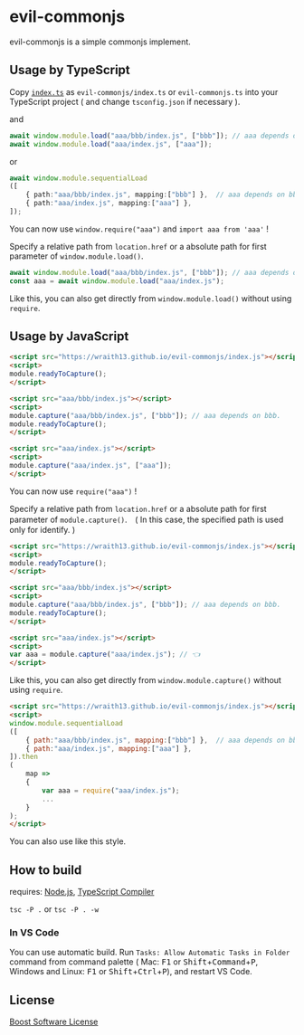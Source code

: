 # evil-commonjs

evil-commonjs is a simple commonjs implement.

## Usage by TypeScript

Copy [`index.ts`](index.ts) as `evil-commonjs/index.ts` or `evil-commonjs.ts` into your TypeScript project ( and change `tsconfig.json` if necessary ).

and

```typescript
await window.module.load("aaa/bbb/index.js", ["bbb"]); // aaa depends on bbb.
await window.module.load("aaa/index.js", ["aaa"]);
```

or

```typescript
await window.module.sequentialLoad
([
    { path:"aaa/bbb/index.js", mapping:["bbb"] },  // aaa depends on bbb.
    { path:"aaa/index.js", mapping:["aaa"] },
]);
```

You can now use `window.require("aaa")` and `import aaa from 'aaa'` !

Specify a relative path from `location.href` or a absolute path for first parameter of `window.module.load()`.

```typescript
await window.module.load("aaa/bbb/index.js", ["bbb"]); // aaa depends on bbb.
const aaa = await window.module.load("aaa/index.js");
```

Like this, you can also get directly from `window.module.load()` without using `require`.

## Usage by JavaScript

```html
<script src="https://wraith13.github.io/evil-commonjs/index.js"></script>
<script>
module.readyToCapture();
</script>

<script src="aaa/bbb/index.js"></script>
<script>
module.capture("aaa/bbb/index.js", ["bbb"]); // aaa depends on bbb.
module.readyToCapture();
</script>

<script src="aaa/index.js"></script>
<script>
module.capture("aaa/index.js", ["aaa"]);
</script>
```

You can now use `require("aaa")` !

Specify a relative path from `location.href` or a absolute path for first parameter of `module.capture()`.　( In this case, the specified path is used only for identify. )

```html
<script src="https://wraith13.github.io/evil-commonjs/index.js"></script>
<script>
module.readyToCapture();
</script>

<script src="aaa/bbb/index.js"></script>
<script>
module.capture("aaa/bbb/index.js", ["bbb"]); // aaa depends on bbb.
module.readyToCapture();
</script>

<script src="aaa/index.js"></script>
<script>
var aaa = module.capture("aaa/index.js"); // 👈
</script>
```

Like this, you can also get directly from `window.module.capture()` without using `require`.

```html
<script src="https://wraith13.github.io/evil-commonjs/index.js"></script>
<script>
window.module.sequentialLoad
([
    { path:"aaa/bbb/index.js", mapping:["bbb"] },  // aaa depends on bbb.
    { path:"aaa/index.js", mapping:["aaa"] },
]).then
(
    map =>
    {
        var aaa = require("aaa/index.js");
        ...
    }
);
</script>
```

You can also use like this style.

## How to build

requires: [Node.js](https://nodejs.org/), [TypeScript Compiler](https://www.npmjs.com/package/typescript)

`tsc -P .` or `tsc -P . -w`

### In VS Code

You can use automatic build. Run `Tasks: Allow Automatic Tasks in Folder` command from command palette ( Mac: <kbd>F1</kbd> or <kbd>Shift</kbd>+<kbd>Command</kbd>+<kbd>P</kbd>, Windows and Linux: <kbd>F1</kbd> or <kbd>Shift</kbd>+<kbd>Ctrl</kbd>+<kbd>P</kbd>), and restart VS Code.

## License

[Boost Software License](LICENSE_1_0.txt)
